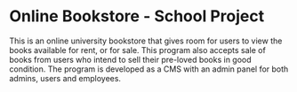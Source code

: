 # Online Bookstore - School Project
This is an online university bookstore that gives room for users to view the books available for rent, or for sale.
This program also accepts sale of books from users who intend to sell their pre-loved books in good condition.
The program is developed as a CMS with an admin panel for both admins, users and employees.

